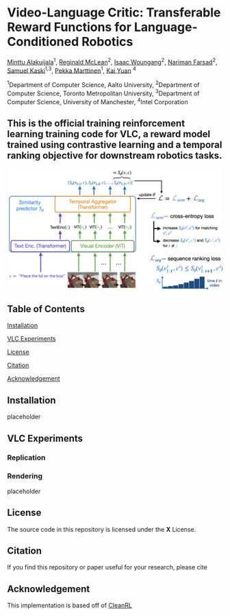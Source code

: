 # Video-Language Critic: Transferable Reward Functions for Language-Conditioned Robotics 

[Minttu Alakuijala](#)<sup>1</sup>, [Reginald McLean](https://www.reggiemclean.ca)<sup>2</sup>, [Isaac Woungang](http://cs.torontomu.ca/~iwoungan)<sup>2</sup>, [Nariman Farsad](http://narimanfarsad.com/)<sup>2</sup>, [Samuel Kaski](#)<sup>1,3</sup>, [Pekka Marttinen](#)<sup>1</sup>, [Kai Yuan](https://www.linkedin.com/in/kai-yuan/) <sup>4</sup>

<sup>1</sup>Department of Computer Science, Aalto University, <sup>2</sup>Department of Computer Science, Toronto Metropolitan University, <sup>3</sup>Department of Computer Science, University of Manchester, <sup>4</sup>Intel Corporation

## This is the official training reinforcement learning training code for VLC, a reward model trained using contrastive learning and a temporal ranking objective for downstream robotics tasks.

<img src='assets/VLC_overview_v2.001.png'>

## Table of Contents  
[Installation](#installation)  

[VLC Experiments](#vlc-experiments)

[License](#license)

[Citation](#citation)

[Acknowledgement](#acknowledgement)

## Installation
placeholder

## VLC Experiments
### Replication

### Rendering
placeholder

## License
The source code in this repository is licensed under the **X** License.

## Citation
If you find this repository or paper useful for your research, please cite

## Acknowledgement
This implementation is based off of [CleanRL](https://github.com/vwxyzjn/cleanrl)
